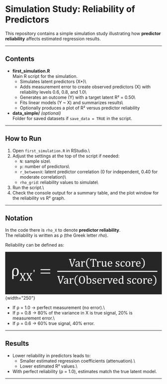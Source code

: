 # Simulation Study: Reliability of Predictors

This repository contains a simple simulation study illustrating how **predictor reliability** affects estimated regression results.

------------------------------------------------------------------------

## Contents

-   **first_simulation.R**\
    Main R script for the simulation.
    -   Simulates latent predictors (X\*)\
    -   Adds measurement error to create observed predictors (X) with reliability levels 0.6, 0.8, and 1.0\
    -   Generates an outcome (Y) with a target latent R² = 0.50\
    -   Fits linear models (Y \~ X) and summarizes results\
    -   Optionally produces a plot of R² versus predictor reliability
-   **data_simple/** *(optional)*\
    Folder for saved datasets if `save_data = TRUE` in the script.

------------------------------------------------------------------------

## How to Run

1.  Open `first_simulation.R` in RStudio.\
2.  Adjust the settings at the top of the script if needed:
    -   `N`: sample size\
    -   `p`: number of predictors\
    -   `r_betweenX`: latent predictor correlation (0 for independent, 0.40 for moderate correlation)\
    -   `rho_grid`: reliability values to simulate\
3.  Run the script.\
4.  Check the console output for a summary table, and the plot window for the reliability vs R² graph.

------------------------------------------------------------------------

## Notation

In the code there is `rho_X` to denote **predictor reliability**.\
The reliability is written as ρ (the Greek letter *rho*).

Reliability can be defined as:

![](reliability_formula.png){width="250"}

-   If ρ = 1.0 → perfect measurement (no error).\
-   If ρ = 0.8 → 80% of the variance in X is true signal, 20% is measurement error.\
-   If ρ = 0.6 → 60% true signal, 40% error.

------------------------------------------------------------------------

## Results

-   Lower reliability in predictors leads to:
    -   Smaller estimated regression coefficients (attenuation).\
    -   Lower estimated R² values.\
-   With perfect reliability (ρ = 1.0), estimates match the true latent model.

------------------------------------------------------------------------
